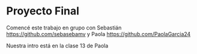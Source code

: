 # Proyecto Final

Comencé este trabajo en grupo con Sebastián <https://github.com/sebasebamv> y Paola <https://github.com/PaolaGarcia24>

Nuestra intro está en la clase 13 de Paola 

